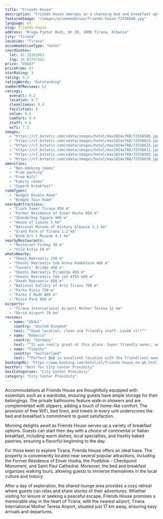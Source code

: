 ```yaml
---
title: "Friends House"
description: "Friends House emerges as a charming bed and breakfast option for travelers exploring Tirana, located just a short distance of 1."
featuredImage: "/images/accommodation/friends-house-72558588.jpg"
language: en
slug: friends-house
address: "Rruga Pjeter Budi, Nr.30, 1000 Tirana, Albania"
city: "Tirana"
location: "Tirana"
accommodationType: "hotel"
coordinates:
  lat: 41.32262063
  lng: 19.82747542
price: "US$47"
priceFrom: 47
starRating: 3
rating: 9.2
ratingWords: "Outstanding"
numberOfReviews: 62
ratings:
  overall: 9.2
  location: 9.7
  cleanliness: 9.4
  facilities: 9
  value: 9.5
  comfort: 9.4
  staff: 9.8
  wifi: 7.5
images:
  - "https://cf.bstatic.com/xdata/images/hotel/max1024x768/72558588.jpg?k=3031ae215d23477163d8b95648de41f10171c018bf7112ea920a2cdd21384f8e&o=&hp=1"
  - "https://cf.bstatic.com/xdata/images/hotel/max1024x768/72558633.jpg?k=e320c242069ec33b84b6947bd05cd8aae90b7a46e04c2c98a8187ab49cdcec20&o=&hp=1"
  - "https://cf.bstatic.com/xdata/images/hotel/max1024x768/72558625.jpg?k=cf37913f547ced1fcbfe7cff114b0bcfb6f72ffcdb6df5b96aa76c9392ef646c&o=&hp=1"
  - "https://cf.bstatic.com/xdata/images/hotel/max1024x768/72558611.jpg?k=35d1b552095cc574df7e26510c98c7e28734194bb66fd0296eedad4fd354c7d0&o=&hp=1"
  - "https://cf.bstatic.com/xdata/images/hotel/max1024x768/72558593.jpg?k=7a5ea5db149ad86a1fef3c13e055ce54b27bc1910c293d65172f5ab439018b80&o=&hp=1"
  - "https://cf.bstatic.com/xdata/images/hotel/max1024x768/72558630.jpg?k=bcf642ce95ec4d56550722019b6e307a8be07f71aaf82f05aa600e82d904561a&o=&hp=1"
amenities:
  - "Non-smoking rooms"
  - "Free parking"
  - "Free WiFi"
  - "Family rooms"
  - "Superb breakfast"
roomTypes:
  - "Budget Double Room"
  - "Budget Twin Room"
nearbyAttractions:
  - "Clock Tower Tirana 850 m"
  - "Former Residence of Enver Hoxha 850 m"
  - "Skanderbeg Square 900 m"
  - "House of Leaves 1 km"
  - "National Museum of History Albania 1.1 km"
  - "Grand Park of Tirana 1.2 km"
  - "Bunk'Art 1 Museum 4.1 km"
nearbyRestaurants:
  - "Restorant Fishop 30 m"
  - "Vila Estia 50 m"
whatsNearby:
  - "Shesh Rekreativ 250 m"
  - "Sheshi Rekreativ tek Arena Kombëtare 400 m"
  - "Tanners' Bridge 450 m"
  - "Sheshi Rekreativ Piramida 450 m"
  - "Sheshi Rekreativ tek ish ATSh 600 m"
  - "Shesh Rekreativ 650 m"
  - "National Gallery of Arts Tirana 700 m"
  - "Parku Rinia 750 m"
  - "Parku I Madh 800 m"
  - "Rinia Park 800 m"
airports:
  - "Tirana International Airport Mother Teresa 12 km"
  - "Ohrid Airport 78 km"
reviews:
  - name: "Abdul"
    country: "United Kingdom"
    text: "“Good location, clean and friendly staff. Loved it!!”"
  - name: "Rebecca"
    country: "Germany"
    text: "“It was really great at this place. Super friendly owner, we had a drink one night at a bar, because I was traveling alone. So nice and I felt a bit like home ;)”"
  - name: "Timothy"
    country: "Switzerland"
    text: "“Perfect B&B in excellent location with the friendliest owners I have ever met.”"
bookingURL: "https://www.booking.com/hotel/al/friends-house.en-gb.html?aid=8035640"
bestFor: "Best for City Center Proximity"
bestCategories: "City Center Proximity"
category: "City Center Proximity"
---
```


Accommodations at Friends House are thoughtfully equipped with essentials such as a wardrobe, ensuring guests have ample storage for their belongings. The private bathrooms feature walk-in showers and are complemented with slippers, adding a touch of home-like comfort. The provision of free WiFi, bed linen, and towels in every unit underscores the bed and breakfast's commitment to guest satisfaction.

Morning delights await as Friends House serves up a variety of breakfast options. Guests can start their day with a choice of continental or Italian breakfast, including warm dishes, local specialties, and freshly baked pastries, ensuring a flavorful beginning to the day.

For those keen to explore Tirana, Friends House offers an ideal base. The property is conveniently located near several popular attractions, including the Former Residence of Enver Hoxha, the Postbllok - Checkpoint Monument, and Saint Paul Cathedral. Moreover, the bed and breakfast organizes walking tours, allowing guests to immerse themselves in the local culture and history.

After a day of exploration, the shared lounge area provides a cozy retreat where guests can relax and share stories of their adventures. Whether visiting for leisure or seeking a peaceful escape, Friends House promises a memorable stay in the heart of Tirana, with the nearest airport, Tirana International Mother Teresa Airport, situated just 17 km away, ensuring easy arrivals and departures.